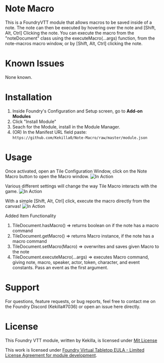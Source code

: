 # Note Macro

This is a FoundryVTT module that allows macros to be saved inside of a note. The note can then be executed by hovering over the note and [Shift, Alt, Ctrl] Clicking the note.
You can execute the macro from the "noteDocument" class using the executeMacro(...args) function, from the note-macros macro window, or by [Shift, Alt, Ctrl] clicking the note.

# Known Issues

None known.

# Installation

1. Inside Foundry's Configuration and Setup screen, go to **Add-on Modules**
2. Click "Install Module"
3. Seach for the Module, install in the Module Manager.
4. (OR) In the Manifest URL field paste: `https://github.com/Kekilla0/Note-Macro/raw/master/module.json`

# Usage

Once activated, open an Tile Configuration Window, click on the Note Macro button to open the Macro window.
![In Action](https://i.gyazo.com/82482f226e3262808701a9bcad5557ac.gif)

Various different settings will change the way Tile Macro interacts with the game.
![In Action](https://i.gyazo.com/6244808d730b93a0b8a38a510820c6ba.png)

With a simple [Shift, Alt, Ctrl] click, execute the macro directly from the canvas!
![In Action](https://i.gyazo.com/46414ca582561ac56113d78007e36645.gif)

Added Item Functionality

1. TileDocument.hasMacro() => returns boolean on if the note has a macro command
2. TileDocument.getMacro() => returns Macro instance, if the note has a macro command
3. TileDocument.setMacro(Macro) => overwrites and saves given Macro to the note
4. TileDocument.executeMacro(...args) => executes Macro command, giving note, macro, speaker, actor, token, character, and event constants. Pass an event as the first argument.

# Support

For questions, feature requests, or bug reports, feel free to contact me on the Foundry Discord (Kekilla#7036) or open an issue here directly.

# License

This Foundry VTT module, written by Kekilla, is licensed under [Mit License](https://github.com/Kekilla0/Note-Macro/blob/main/LICENSE)

This work is licensed under [Foundry Virtual Tabletop EULA - Limited License Agreement for module development](https://foundryvtt.com/article/license/).
